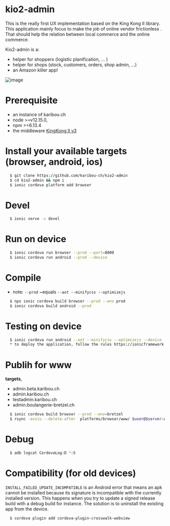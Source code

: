 # kio2-admin
This is the really first UX implementation based on the King Kong II library. This application mainly focus to  make the job of online vendor frictionless . That should help the relation between local commerce and the online commerce.

Kio2-admin is a: 
* helper for shoppers (logistic planification, ... )
* helper for shops (stock, customers, orders, shop admin, ...)
* an Amazon killer app!

![image](https://user-images.githubusercontent.com/1422935/100597701-0d3b3c80-32fe-11eb-994b-77e9dd050b8f.png)


# Prerequisite
* an instance of karibou.ch 
* node >=v12.15.0, 
* npm >=6.13.4
* the middleware [KingKong II v3](https://www.npmjs.com/package/kng2-core) 


# Install your available targets (browser, android, ios)
```bash
  $ git clone https://github.com/karibou-ch/kio2-admin  
  $ cd kio2-admin && npm i
  $ ionic cordova platform add browser
```  
# Devel
```bash
  $ ionic serve -c devel
```

# Run on device
```bash
  $ ionic cordova run browser --prod --port=8000
  $ ionic cordova run android --prod --device
```

# Compile
* note: `--prod` ~equals `--aot --minifycss --optimizejs`
```bash
  $ npx ionic cordova build browser --prod --env prod
  $ ionic cordova build android --prod
```

# Testing on device
```bash
  $ ionic cordova run android --aot --minifycss --optimizejs --device
  * to deploy the application, follow the rules https://ionicframework.com/docs/intro/deploying/
```  

# Publih for www
**targets**,
* admin.beta.karibou.ch
* admin.karibou.ch
* testadmin.karibou.ch
* admin.boulangerie-bretzel.ch

```bash
  $ ionic cordova build browser --prod --env=bretzel
  $ rsync -avziu --delete-after  platforms/browser/www/ $user@$server:www/testadmin.76e01bcb2f3e102802/
```

# Debug
```bash
  $ adb logcat CordovaLog:D *:S
```  

# Compatibility (for old devices)
`INSTALL_FAILED_UPDATE_INCOMPATIBLE` is an Android error that means an apk cannot be installed because its signature is incompatible with the currently installed version. This happens when you try to update a signed release build with a debug build for instance. The solution is to uninstall the existing app from the device.

```bash
  $ cordova plugin add cordova-plugin-crosswalk-webview
```  
